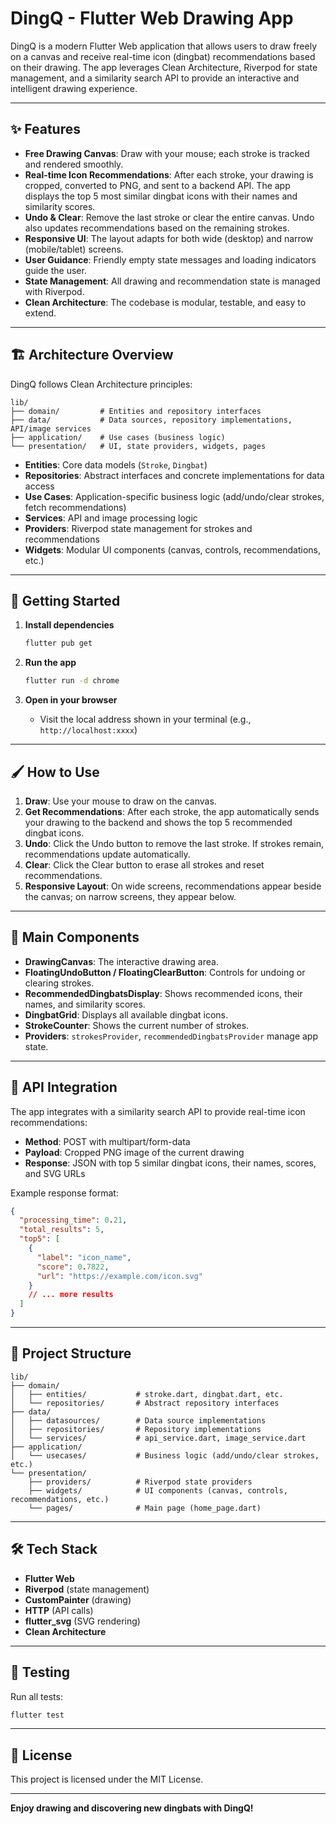 # DingQ - Flutter Web Drawing App

DingQ is a modern Flutter Web application that allows users to draw freely on a canvas and receive real-time icon (dingbat) recommendations based on their drawing. The app leverages Clean Architecture, Riverpod for state management, and a similarity search API to provide an interactive and intelligent drawing experience.

---

## ✨ Features

- **Free Drawing Canvas**: Draw with your mouse; each stroke is tracked and rendered smoothly.
- **Real-time Icon Recommendations**: After each stroke, your drawing is cropped, converted to PNG, and sent to a backend API. The app displays the top 5 most similar dingbat icons with their names and similarity scores.
- **Undo & Clear**: Remove the last stroke or clear the entire canvas. Undo also updates recommendations based on the remaining strokes.
- **Responsive UI**: The layout adapts for both wide (desktop) and narrow (mobile/tablet) screens.
- **User Guidance**: Friendly empty state messages and loading indicators guide the user.
- **State Management**: All drawing and recommendation state is managed with Riverpod.
- **Clean Architecture**: The codebase is modular, testable, and easy to extend.

---

## 🏗️ Architecture Overview

DingQ follows Clean Architecture principles:

```
lib/
├── domain/         # Entities and repository interfaces
├── data/           # Data sources, repository implementations, API/image services
├── application/    # Use cases (business logic)
└── presentation/   # UI, state providers, widgets, pages
```

- **Entities**: Core data models (`Stroke`, `Dingbat`)
- **Repositories**: Abstract interfaces and concrete implementations for data access
- **Use Cases**: Application-specific business logic (add/undo/clear strokes, fetch recommendations)
- **Services**: API and image processing logic
- **Providers**: Riverpod state management for strokes and recommendations
- **Widgets**: Modular UI components (canvas, controls, recommendations, etc.)

---

## 🚀 Getting Started

1. **Install dependencies**
   ```bash
   flutter pub get
   ```

2. **Run the app**
   ```bash
   flutter run -d chrome
   ```

3. **Open in your browser**
   - Visit the local address shown in your terminal (e.g., `http://localhost:xxxx`)

---

## 🖌️ How to Use

1. **Draw**: Use your mouse to draw on the canvas.
2. **Get Recommendations**: After each stroke, the app automatically sends your drawing to the backend and shows the top 5 recommended dingbat icons.
3. **Undo**: Click the Undo button to remove the last stroke. If strokes remain, recommendations update automatically.
4. **Clear**: Click the Clear button to erase all strokes and reset recommendations.
5. **Responsive Layout**: On wide screens, recommendations appear beside the canvas; on narrow screens, they appear below.

---

## 🧩 Main Components

- **DrawingCanvas**: The interactive drawing area.
- **FloatingUndoButton / FloatingClearButton**: Controls for undoing or clearing strokes.
- **RecommendedDingbatsDisplay**: Shows recommended icons, their names, and similarity scores.
- **DingbatGrid**: Displays all available dingbat icons.
- **StrokeCounter**: Shows the current number of strokes.
- **Providers**: `strokesProvider`, `recommendedDingbatsProvider` manage app state.

---

## 🔗 API Integration

The app integrates with a similarity search API to provide real-time icon recommendations:

- **Method**: POST with multipart/form-data
- **Payload**: Cropped PNG image of the current drawing
- **Response**: JSON with top 5 similar dingbat icons, their names, scores, and SVG URLs

Example response format:
```json
{
  "processing_time": 0.21,
  "total_results": 5,
  "top5": [
    {
      "label": "icon_name",
      "score": 0.7822,
      "url": "https://example.com/icon.svg"
    }
    // ... more results
  ]
}
```

---

## 📁 Project Structure

```
lib/
├── domain/
│   ├── entities/           # stroke.dart, dingbat.dart, etc.
│   └── repositories/       # Abstract repository interfaces
├── data/
│   ├── datasources/        # Data source implementations
│   ├── repositories/       # Repository implementations
│   └── services/           # api_service.dart, image_service.dart
├── application/
│   └── usecases/           # Business logic (add/undo/clear strokes, etc.)
└── presentation/
    ├── providers/          # Riverpod state providers
    ├── widgets/            # UI components (canvas, controls, recommendations, etc.)
    └── pages/              # Main page (home_page.dart)
```

---

## 🛠️ Tech Stack

- **Flutter Web**
- **Riverpod** (state management)
- **CustomPainter** (drawing)
- **HTTP** (API calls)
- **flutter_svg** (SVG rendering)
- **Clean Architecture**

---

## 🧪 Testing

Run all tests:
```bash
flutter test
```

---

## 📝 License

This project is licensed under the MIT License.

---

**Enjoy drawing and discovering new dingbats with DingQ!**
